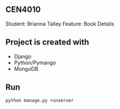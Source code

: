 ## CEN4010
Student: Brianna Talley 
Feature: Book Details

## Project is created with
* Django
* Python/Pymango
* MongoDB

## Run 
```
python manage.py runserver 

```
